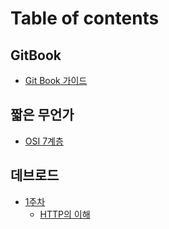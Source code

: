 # Table of contents

## GitBook

- [Git Book 가이드](README.md)

## 짧은 무언가

- [OSI 7계층](/snippet/osi_7.md)

## 데브로드

- [1주차](/devRoad/week1/week1.md)
  - [HTTP의 이해](/devRoad/week1/01_what_is_http.md)
